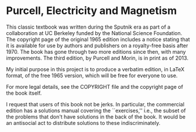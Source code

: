 Purcell, Electricity and Magnetism
============

This classic textbook was written during the Sputnik era as part of a collaboration
at UC Berkeley
funded by the National Science Foundation. The copyright page of the original 1965 edition
includes a notice stating that it is available for use by authors and publishers on
a royalty-free basis after 1970. The book has gone through two more editions since then,
with many improvements. The third edition, by Purcell and Morin, is in print as of 2013.

My initial purpose in this project is to produce a verbatim edition, in LaTeX format,
of the free 1965 version, which will be free for everyone to use.

For more legal details, see the COPYRIGHT file and the copyright page of the book itself.

I request that users of this book not be jerks. In particular, the commercial edition
has a solutions manual covering the ``exercises,'' i.e., the subset of the problems that don't have
solutions in the back of the book. It would be an antisocial act to distribute solutions
to these indiscriminately.
